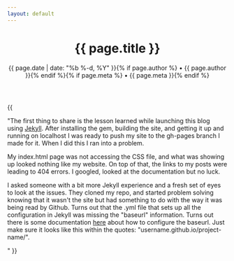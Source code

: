 ```yaml
---
layout: default
---
```

<div class="post">

  <header class="post-header">
    <h1>{{ page.title }}</h1>
    <p class="meta">{{ page.date | date: "%b %-d, %Y" }}{% if page.author %} • {{ page.author }}{% endif %}{% if page.meta %} • {{ page.meta }}{% endif %}</p>
  </header>

  <article class="post-content">
  {{ <p>"The first thing to share is the lesson learned while launching this blog using <a href="http://jekyllrb.com">Jekyll</a>. After installing the gem, building the site, and getting it up and running on localhost I was ready to push my site to the gh-pages branch I made for it. When I did this I ran into a problem. </p>

<p>My index.html page was not accessing the CSS file, and what was showing up looked nothing like my website. On top of that, the links to my posts were leading to 404 errors. I googled, looked at the documentation but no luck.</p>
<p>
I asked someone with a bit more Jekyll experience and a fresh set of eyes to look at the issues. They cloned my repo, and started problem solving knowing that it wasn't the site but had something to do with the way it was being read by Github. Turns out that the .yml file that sets up all the configuration in Jekyll was missing the "baseurl" information. Turns out there is some documentation <a href="http://jekyllrb.com/docs/github-pages/#project-page-url-structure">here</a> about how to configure the baseurl. Just make sure it looks like this within the quotes: "username.github.io/project-name/".</p>" }}
  </article>

</div>
